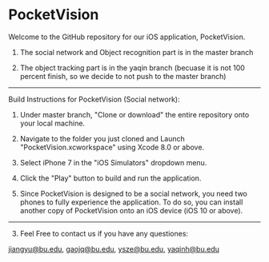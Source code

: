 # PocketVision

Welcome to the GitHub repository for our iOS application, PocketVision.
    
1. The social network and Object recognition part is in the master branch

2. The object tracking part is in the yaqin branch (becuase it is not 100 percent finish, so we decide to not push to the master branch)

---

Build Instructions for PocketVision (Social network):

1. Under master branch, "Clone or download" the entire repository onto your local machine.

2. Navigate to the folder you just cloned and Launch "PocketVision.xcworkspace" using Xcode 8.0 or above.

3. Select iPhone 7 in the "iOS Simulators" dropdown menu.

4. Click the "Play" button to build and run the application.

5. Since PocketVision is designed to be a social network, you need two phones to fully experience the application. To do so, you can install another copy of PocketVision onto an iOS device (iOS 10 or above).  

---
3. Feel Free to contact us if you have any questiones:

jiangyu@bu.edu, gaojq@bu.edu, ysze@bu.edu, yaqinh@bu.edu
